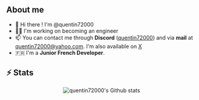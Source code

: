 ## About me
- 👋 Hi there ! I'm @quentin72000
- 🧑‍🎓 I'm working on becoming an engineer
- 📫 You can contact me through **Discord** ([quentin72000](https://discord.com/users/611938209366016000)) and via **mail** at [quentin72000@yahoo.com](mailto:quentin72000@yahoo.com). I'm also available on [X](https://x.com/quentin72000_)
- 🇫🇷 I'm a **Junior French Developer**.

## ⚡ Stats
<p align="center">

  <img src="https://github-readme-stats-ten-gilt.vercel.app/api?username=quentin72000&theme=tokyonight&show_icons=true&include_all_commits=true" alt="quentin72000's Github stats">
</p>

